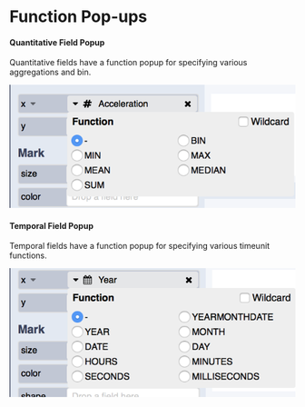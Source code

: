 # Function Pop-ups

####  Quantitative Field Popup

 Quantitative fields have a function popup for specifying various aggregations and bin.

![](../.gitbook/assets/screen-shot-2018-05-18-at-2.14.36-pm.png)

####  Temporal Field Popup

 Temporal fields have a function popup for specifying various timeunit functions.

![](../.gitbook/assets/screen-shot-2018-05-18-at-2.13.06-pm.png)


